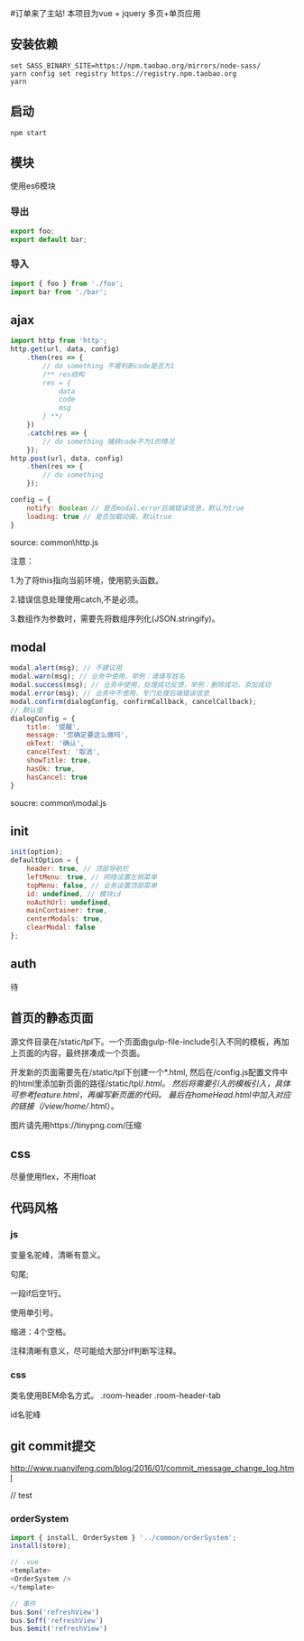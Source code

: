 #订单来了主站!
本项目为vue + jquery 多页+单页应用
## 安装依赖
```shell
set SASS_BINARY_SITE=https://npm.taobao.org/mirrors/node-sass/
yarn config set registry https://registry.npm.taobao.org
yarn
```


## 启动
```shell
npm start
```

## 模块
使用es6模块
### 导出
```js
export foo;
export default bar;
```
### 导入
```js
import { foo } from './foo';
import bar from './bar';
````

## ajax
```js
import http from 'http';
http.get(url, data, config)
    .then(res => {
        // do something 不需判断code是否为1
        /** res结构
        res = {
            data
            code
            msg
        } **/
    })
    .catch(res => {
        // do something 捕获code不为1的情况
    });
http.post(url, data, config)
    .then(res => {
        // do something
    });
```
```js
config = {
    notify: Boolean // 是否modal.error后端错误信息，默认为true
    loading: true // 是否加载动画，默认true
}
````
source: common\http.js

注意：

1.为了将this指向当前环境，使用箭头函数。

2.错误信息处理使用catch,不是必须。

3.数组作为参数时，需要先将数组序列化(JSON.stringify)。

## modal
```js
modal.alert(msg); // 不建议用
modal.warn(msg); // 业务中使用，举例：请填写姓名
modal.success(msg); // 业务中使用，处理成功反馈，举例：删除成功，添加成功
modal.error(msg); // 业务中不使用，专门处理后端错误信息
modal.confirm(dialogConfig, confirmCallback, cancelCallback);
// 默认值
dialogConfig = {
    title: '提醒',
    message: '您确定要这么做吗',
    okText: '确认',
    cancelText: '取消',
    showTitle: true,
    hasOk: true,
    hasCancel: true
}
```
soucre: common\modal.js

## init
```js
init(option);
defaultOption = {
    header: true, // 顶部导航栏
    leftMenu: true, // 网络设置左侧菜单
    topMenu: false, // 业务设置顶部菜单
    id: undefined, // 模块id
    noAuthUrl: undefined,
    mainContainer: true,
    centerModals: true,
    clearModal: false
};
```
## auth
待

## 首页的静态页面

源文件目录在/static/tpl下。一个页面由gulp-file-include引入不同的模板，再加上页面的内容，最终拼凑成一个页面。

开发新的页面需要先在/static/tpl下创建一个*.html, 然后在/config.js配置文件中的html里添加新页面的路径/static/tpl/*.html。
然后将需要引入的模板引入，具体可参考feature.html，再编写新页面的代码。
最后在homeHead.html中加入对应的链接（/view/home/*.html）。

图片请先用https://tinypng.com/压缩

## css
尽量使用flex，不用float

## 代码风格

### js
变量名驼峰，清晰有意义。

句尾;

一段if后空1行。

使用单引号。

缩进：4个空格。

注释清晰有意义，尽可能给大部分if判断写注释。

### css
类名使用BEM命名方式。 .room-header .room-header-tab

id名驼峰

## git commit提交
http://www.ruanyifeng.com/blog/2016/01/commit_message_change_log.html

// test
### orderSystem
```js
import { install, OrderSystem } '../common/orderSystem';
install(store);

// .vue
<template>
<OrderSystem />
</template>

// 事件
bus.$on('refreshView')
bus.$off('refreshView')
bus.$emit('refreshView')
```
